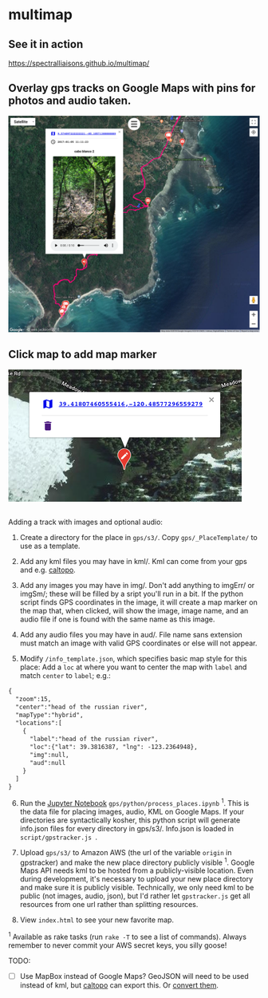 # multimap

## See it in action
https://spectralliaisons.github.io/multimap/

## Overlay gps tracks on Google Maps with pins for photos and audio taken.
![an image examplar](./rsc/screenshot1.png)

## Click map to add map marker
![an image examplar](./rsc/screenshot2.png)

##
Adding a track with images and optional audio:

1. Create a directory for the place in `gps/s3/`. Copy `gps/_PlaceTemplate/` to use as a template.

2. Add any kml files you may have in kml/. Kml can come from your gps and e.g. [caltopo](https://caltopo.com/m/A912).

3. Add any images you may have in img/. Don't add anything to imgErr/ or imgSm/; these will be filled by a sript you'll run in a bit. If the python script finds GPS coordinates in the image, it will create a map marker on the map that, when clicked, will show the image, image name, and an audio file if one is found with the same name as this image.

4. Add any audio files you may have in aud/. File name sans extension must match an image with valid GPS coordinates or else will not appear.

5. Modify `/info_template.json`, which specifies basic map style for this place: Add a `loc` at where you want to center the map with `label` and match `center` to `label`; e.g.:

```
{
  "zoom":15,
  "center":"head of the russian river",
  "mapType":"hybrid",
  "locations":[
    {
      "label":"head of the russian river",
      "loc":{"lat": 39.3816387, "lng": -123.2364948},
      "img":null,
      "aud":null
    }
  ]
}
```

6. Run the [Jupyter Notebook](http://jupyter.org/install.html) `gps/python/process_places.ipynb` <sup>1</sup>. This is the data file for placing images, audio, KML on Google Maps. If your directories are syntactically kosher, this python script will generate info.json files for every directory in gps/s3/. Info.json is loaded in  `script/gpstracker.js `. 

7. Upload `gps/s3/` to Amazon AWS (the url of the variable `origin` in gpstracker) and make the new place directory publicly visible <sup>1</sup>.
Google Maps API needs kml to be hosted from a publicly-visible location. Even during development, it's necessary to upload your new place directory and make sure it is publicly visible. Technically, we only need kml to be public (not images, audio, json), but I'd rather let `gpstracker.js` get all resources from one url rather than splitting resources.

8. View `index.html` to see your new favorite map.

<sup>1</sup> Available as rake tasks (run ```rake -T``` to see a list of commands). Always remember to never commit your AWS secret keys, you silly goose!

TODO:
- [ ] Use MapBox instead of Google Maps? GeoJSON will need to be used instead of kml, but [caltopo](https://caltopo.com/m/A912) can export this. Or [convert them](https://mapbox.github.io/togeojson/).
